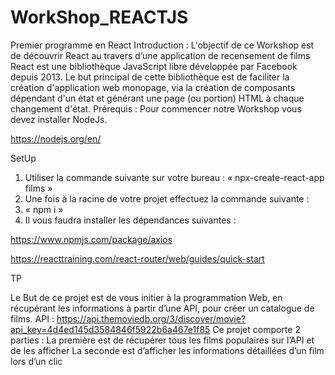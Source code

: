 # WorkShop_REACTJS

Premier programme en React
Introduction :
L'objectif de ce Workshop est de découvrir React au travers d’une application de recensement de films
React est une bibliothèque JavaScript libre développée par Facebook depuis 2013. Le but principal de cette bibliothèque est de faciliter la création d'application web monopage, via la création de composants dépendant d'un état et générant une page (ou portion) HTML à chaque changement d'état.
Prérequis :
Pour commencer notre Workshop vous devez installer NodeJs.

https://nodejs.org/en/

SetUp

1.	Utiliser la commande suivante sur votre bureau : 
« npx-create-react-app films »
2.	Une fois à la racine de votre projet effectuez la commande suivante :
3.	« npm i »
4.	Il vous faudra installer les dépendances suivantes :

https://www.npmjs.com/package/axios

https://reacttraining.com/react-router/web/guides/quick-start

TP

Le But de ce projet est de vous initier à la programmation Web, en récupérant les informations à partir d’une API, pour créer un catalogue de films.
API : https://api.themoviedb.org/3/discover/movie?api_key=4d4ed145d3584846f5922b6a467e1f85
Ce projet comporte 2 parties : 
La première est de récupérer tous les films populaires sur l’API et de les afficher
La seconde est d’afficher les informations détaillées d’un film lors d’un clic



